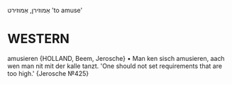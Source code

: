אַמוזירן, אַמוזירט
'to amuse'

WESTERN
========

amusieren {HOLLAND, Beem, Jerosche}
	•	Man ken sisch amusieren, aach wen man nit mit der kalle tanzt. 'One should not set requirements that are too high.' {Jerosche №425}